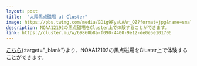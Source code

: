 ```yaml
---
layout: post
title:  "太陽黒点磁場 at Cluster"
image: https://pbs.twimg.com/media/GDig9FyaUAAr_QZ?format=jpg&name=small
description: NOAA12192の黒点磁場をCluster上で体験することができます。
link: https://cluster.mu/w/69860b8a-f090-4400-9e12-de0e5e101706
---
```

[こちら][cluster]{:target="_blank"}より、NOAA12192の黒点磁場をCluster上で体験することができます。

[cluster]: https://cluster.mu/w/69860b8a-f090-4400-9e12-de0e5e101706
